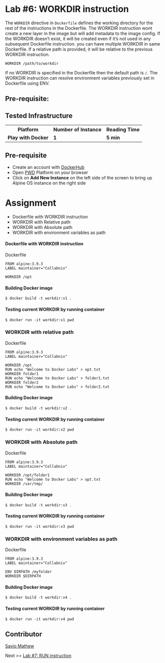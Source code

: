 # Lab #6: WORKDIR instruction


The `WORKDIR` directive in `Dockerfile` defines the working directory for the rest of the instructions in the Dockerfile. The WORKDIR instruction wont create a new layer in the image but will add metadata to the image config. If the WORKDIR doesn’t exist, it will be created even if it’s not used in any subsequent Dockerfile instruction. you can have multiple WORKDIR in same Dockerfile. If a relative path is provided, it will be relative to the previous WORKDIR instruction.


```
WORKDIR /path/to/workdir
```

If no WORKDIR is specified in the Dockerfile then the default path is `/`. The WORKDIR instruction can resolve environment variables previously set in Dockerfile using ENV.

## Pre-requisite:

## Tested Infrastructure

<table class="tg">
  <tr>
    <th class="tg-yw4l"><b>Platform</b></th>
    <th class="tg-yw4l"><b>Number of Instance</b></th>
    <th class="tg-yw4l"><b>Reading Time</b></th>
    
  </tr>
  <tr>
    <td class="tg-yw4l"><b> Play with Docker</b></td>
    <td class="tg-yw4l"><b>1</b></td>
    <td class="tg-yw4l"><b>5 min</b></td>
    
  </tr>
  
</table>

## Pre-requisite

- Create an account with [DockerHub](https://hub.docker.com)
- Open [PWD](https://labs.play-with-docker.com/) Platform on your browser 
- Click on **Add New Instance** on the left side of the screen to bring up Alpine OS instance on the right side

# Assignment
- Dockerfile with WORKDIR instruction
- WORKDIR with Relative path
- WORKDIR with Absolute path
- WORKDIR with environment variables as path 

#### Dockerfile with WORKDIR instruction
Dockerfile
```
FROM alpine:3.9.3
LABEL maintainer="Collabnix"

WORKDIR /opt
```
#### Building Docker image
```
$ docker build -t workdir:v1 .
```
#### Testing current WORKDIR by running container
```
$ docker run -it workdir:v1 pwd
```

### WORKDIR with relative path
Dockerfile
```
FROM alpine:3.9.3
LABEL maintainer="Collabnix"

WORKDIR /opt
RUN echo "Welcome to Docker Labs" > opt.txt
WORKDIR folder1
RUN echo "Welcome to Docker Labs" > folder1.txt
WORKDIR folder2
RUN echo "Welcome to Docker Labs" > folder2.txt
```
#### Building Docker image
```
$ docker build -t workdir:v2 .
```
#### Testing current WORKDIR by running container
```
$ docker run -it workdir:v2 pwd
```

### WORKDIR with Absolute path
Dockerfile
```
FROM alpine:3.9.3
LABEL maintainer="Collabnix"

WORKDIR /opt/folder1
RUN echo "Welcome to Docker Labs" > opt.txt
WORKDIR /var/tmp/
```
#### Building Docker image
```
$ docker build -t workdir:v3 .
```
#### Testing current WORKDIR by running container
```
$ docker run -it workdir:v3 pwd
```

### WORKDIR with environment variables as path
Dockerfile
```
FROM alpine:3.9.3
LABEL maintainer="Collabnix"

ENV DIRPATH /myfolder
WORKDIR $DIRPATH
```
#### Building Docker image
```
$ docker build -t workdir:v4 .
```
#### Testing current WORKDIR by running container
```
$ docker run -it workdir:v4 pwd
```

## Contributor
[Savio Mathew](https://www.linkedin.com/in/saviovettoor)

Next >> [Lab #7: RUN instruction](https://dockerlabs.collabnix.com/beginners/dockerfile/Lab%237_RUN_instruction.html)
